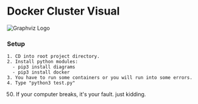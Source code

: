 # Docker Cluster Visual
![Graphviz Logo](https://graphviz.org/Resources/app.png)


### Setup
```
1. CD into root project directory.
2. Install python modules: 
  - pip3 install diagrams
  - pip3 install docker
3. You have to run some containers or you will run into some errors.
4. Type "python3 test.py" 
```
                          


50. If your computer breaks, it's your fault. just kidding. 
